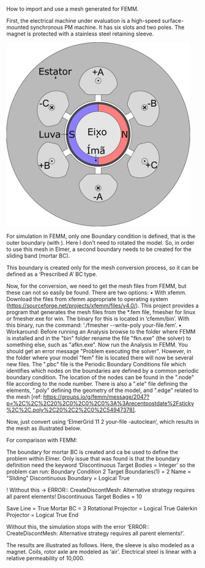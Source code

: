 How to import and use a mesh generated for FEMM.  
  
First, the electrical machine under evaluation is a high-speed surface-mounted synchronous PM machine. It has six slots and two poles. The magnet is protected with a stainless steel retaining sleeve.
  
<!-- ![image](Figures/schPMmachine.png) -->
<img src="Figures/schPMmachine.png" width="480">



For simulation in FEMM, only one Boundary condition is defined, that is the outer boundary (with ). Here I don’t need to rotated the model. So, in order to use this mesh in Elmer, a second boundary needs to be created for the sliding band (mortar BC).


This boundary is created only for the mesh conversion process, so it can be defined as a ‘Prescribed A’ BC type.


Now, for the conversion, we need to get the mesh files from FEMM, but these can not so easily be found. There are two options:
    • With xfemm. Download the files from xfemm appropriate to operating system (https://sourceforge.net/projects/xfemm/files/v4.0/). This project provides a program that generates the mesh files from the *.fem file, fmesher for linux or fmesher.exe for win. The binary for this is located in ‘cfemm/bin’. With this binary, run the command: ‘./fmesher --write-poly your-file.fem’.
    • Workaround: Before running an Analysis browse to the folder where FEMM is installed and in the "bin" folder rename the file "fkn.exe" (the solver) to something else, such as "afkn.exe". Now run the Analysis in FEMM. You should get an error message "Problem executing the solver". However, in the folder where your model "fem" file is located there will now be several new files. The ".pbc" file is the Periodic Boundary Conditions file which identifies which nodes on the boundaries are defined by a common periodic boundary condition. The location of the nodes can be found in the ".node" file according to the node number. There is also a ".ele" file defining the elements, ".poly" defining the geometry of the model, and ".edge" related to the mesh [ref: https://groups.io/g/femm/message/2047?p=%2C%2C%2C20%2C0%2C0%2C0%3A%3Arecentpostdate%2Fsticky%2C%2C.poly%2C20%2C2%2C0%2C54947378].



Now, just convert using ‘ElmerGrid 11 2 your-file -autoclean’, which results in the mesh as illustrated below.


For comparison with FEMM:


The boundary for mortar BC is created and ca be used to define the problem within Elmer. Only issue that was found is that the boundary definition need the keyword ‘Discontinuous Target Bodies = Integer’ so the problem can run:
Boundary Condition 2
  Target Boundaries(1) = 2
  Name = "Sliding"
  Discontinuous Boundary = Logical True

  ! Without this -> ERROR:: CreateDiscontMesh: Alternative strategy requires all parent elements!
  Discontinuous Target Bodies = 10

  Save Line = True
  Mortar BC = 3
  Rotational Projector = Logical True
	Galerkin Projector = Logical True
End

Without this, the simulation stops with the error ‘ERROR:: CreateDiscontMesh: Alternative strategy requires all parent elements!’.

The results are illustrated as follows. Here, the sleeve is also modeled as a magnet. Coils, rotor axle are modeled as ‘air’. Electrical steel is linear with a relative permeability of 10,000.

